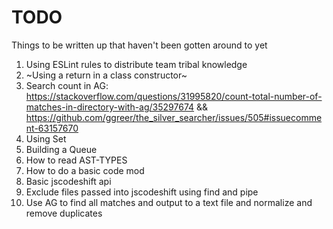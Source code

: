 # TODO
Things to be written up that haven't been gotten around to yet

1. Using ESLint rules to distribute team tribal knowledge
1. ~Using a return in a class constructor~
1. Search count in AG: https://stackoverflow.com/questions/31995820/count-total-number-of-matches-in-directory-with-ag/35297674 && https://github.com/ggreer/the_silver_searcher/issues/505#issuecomment-63157670
1. Using Set
1. Building a Queue
1. How to read AST-TYPES
1. How to do a basic code mod
1. Basic jscodeshift api
1. Exclude files passed into jscodeshift using find and pipe
1. Use AG to find all matches and output to a text file and normalize and remove duplicates
